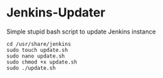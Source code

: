 # Jenkins-Updater
Simple stupid bash script to update Jenkins instance
```
cd /usr/share/jenkins
sudo touch update.sh
sudo nano update.sh 
sudo chmod +x update.sh 
sudo ./update.sh 
```
